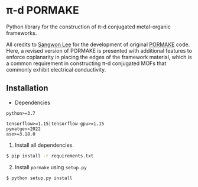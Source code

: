 # π-d PORMAKE

Python library for the construction of π-d conjugated metal-organic frameworks.

All credits to [Sangwon Lee](https://github.com/Sangwon91) for the development of original [PORMAKE](https://github.com/Sangwon91/PORMAKE) code. Here, a revised version of PORMAKE is presented with additional features to enforce coplanarity in placing the edges of the framework material, which is a common requirement in constructing π-d conjugated MOFs that commonly exhibit electrical conductivity.

## Installation
* Dependencies

```
python>=3.7
```

```
tensorflow>=1.15|tensorflow-gpu>=1.15
pymatgen<2022
ase>=3.18.0
```

1. Install all dependencies.

```bash
$ pip install -r requirements.txt
```

2. Install `pormake` using `setup.py`

```bash
$ python setup.py install
```
